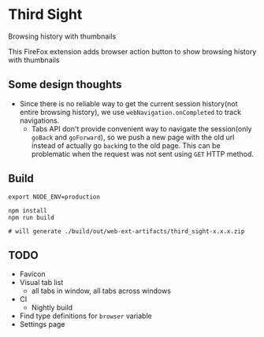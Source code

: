 # Third Sight

Browsing history with thumbnails

This FireFox extension adds browser action button to show browsing history with thumbnails


## Some design thoughts

* Since there is no reliable way to get the current session history(not entire browsing history),
  we use `webNavigation.onCompleted` to track navigations.
    * Tabs API don't provide convenient way to navigate the session(only `goBack` and `goForward`),
      so we push a new page with the old url instead of actually go `back`ing to the old page.
      This can be problematic when the request was not sent using `GET` HTTP method.


## Build

```
export NODE_ENV=production

npm install
npm run build

# will generate ./build/out/web-ext-artifacts/third_sight-x.x.x.zip
```


## TODO

* Favicon
* Visual tab list
  * all tabs in window, all tabs across windows
* CI
  * Nightly build
* Find type definitions for `browser` variable
* Settings page
